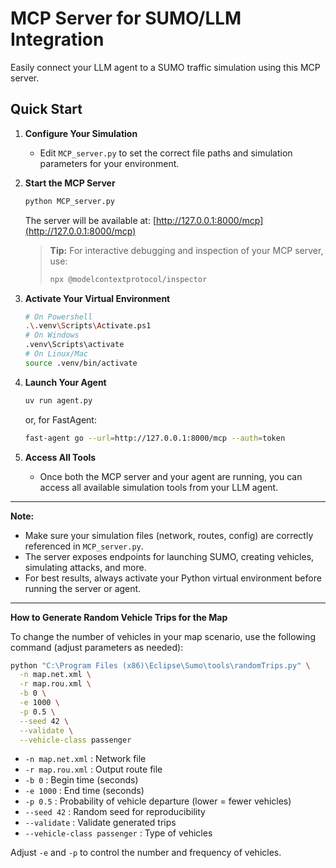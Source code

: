 # MCP Server for SUMO/LLM Integration

Easily connect your LLM agent to a SUMO traffic simulation using this MCP server.

## Quick Start

1. **Configure Your Simulation**
   - Edit `MCP_server.py` to set the correct file paths and simulation parameters for your environment.

2. **Start the MCP Server**
   ```bash
   python MCP_server.py
   ```
   The server will be available at: [http://127.0.0.1:8000/mcp](http://127.0.0.1:8000/mcp)

   > **Tip:** For interactive debugging and inspection of your MCP server, use:
   > ```bash
   > npx @modelcontextprotocol/inspector
   > ```

3. **Activate Your Virtual Environment**
   ```bash
   # On Powershell
   .\.venv\Scripts\Activate.ps1
   # On Windows
   .venv\Scripts\activate
   # On Linux/Mac
   source .venv/bin/activate
   ```

4. **Launch Your Agent**
   ```bash
   uv run agent.py
   ```
   or, for FastAgent:
   ```bash
   fast-agent go --url=http://127.0.0.1:8000/mcp --auth=token
   ```

5. **Access All Tools**
   - Once both the MCP server and your agent are running, you can access all available simulation tools from your LLM agent.

---

**Note:**
- Make sure your simulation files (network, routes, config) are correctly referenced in `MCP_server.py`.
- The server exposes endpoints for launching SUMO, creating vehicles, simulating attacks, and more.
- For best results, always activate your Python virtual environment before running the server or agent.

---

**How to Generate Random Vehicle Trips for the Map**

To change the number of vehicles in your map scenario, use the following command (adjust parameters as needed):

```bash
python "C:\Program Files (x86)\Eclipse\Sumo\tools\randomTrips.py" \
  -n map.net.xml \
  -r map.rou.xml \
  -b 0 \
  -e 1000 \
  -p 0.5 \
  --seed 42 \
  --validate \
  --vehicle-class passenger
```

- `-n map.net.xml` : Network file
- `-r map.rou.xml` : Output route file
- `-b 0` : Begin time (seconds)
- `-e 1000` : End time (seconds)
- `-p 0.5` : Probability of vehicle departure (lower = fewer vehicles)
- `--seed 42` : Random seed for reproducibility
- `--validate` : Validate generated trips
- `--vehicle-class passenger` : Type of vehicles

Adjust `-e` and `-p` to control the number and frequency of vehicles.

